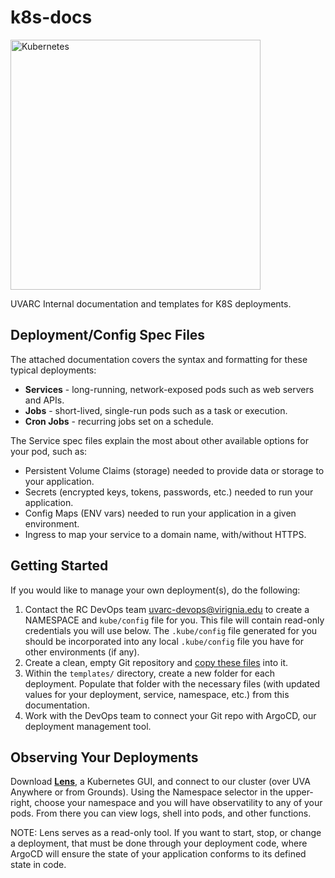 # k8s-docs

<img src="https://kubernetes.io/images/kubernetes-horizontal-color.png" style="align:right;width:400px;" alt="Kubernetes" />

UVARC Internal documentation and templates for K8S deployments.

## Deployment/Config Spec Files

The attached documentation covers the syntax and formatting for these typical deployments:

- **Services** - long-running, network-exposed pods such as web servers and APIs.
- **Jobs** - short-lived, single-run pods such as a task or execution.
- **Cron Jobs** - recurring jobs set on a schedule.

The Service spec files explain the most about other available options for your pod, such as:

- Persistent Volume Claims (storage) needed to provide data or storage to your application.
- Secrets (encrypted keys, tokens, passwords, etc.) needed to run your application.
- Config Maps (ENV vars) needed to run your application in a given environment.
- Ingress to map your service to a domain name, with/without HTTPS.

## Getting Started

If you would like to manage your own deployment(s), do the following:

1. Contact the RC DevOps team <uvarc-devops@virignia.edu> to create a NAMESPACE and `kube/config` file for you. This file will contain read-only credentials you will use below. The `.kube/config` file generated for you should be incorporated into any local `.kube/config` file you have for other environments (if any).
2. Create a clean, empty Git repository and [copy these files](https://s3.amazonaws.com/uvarc-k8s/stubs/deployment-bundle.tar.gz) into it.
3. Within the `templates/` directory, create a new folder for each deployment. Populate that folder with the necessary files (with updated values for your deployment, service, namespace, etc.) from this documentation.
4. Work with the DevOps team to connect your Git repo with ArgoCD, our deployment management tool.

## Observing Your Deployments

Download [**Lens**](https://k8slens.dev/), a Kubernetes GUI, and connect to our cluster (over UVA Anywhere or from Grounds). Using the Namespace selector 
in the upper-right, choose your namespace and you will have observatility to any of your pods. From there you can view logs, shell into pods, and other 
functions.

NOTE: Lens serves as a read-only tool. If you want to start, stop, or change a deployment, that must be done through your deployment code, where ArgoCD will ensure the state of your application conforms to its defined state in code.
